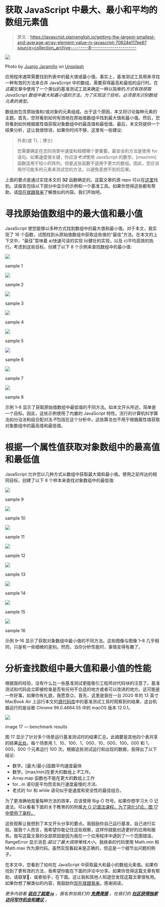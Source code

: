 # 获取 JavaScript 中最大、最小和平均的数组元素值

> 原文：<https://javascript.plainenglish.io/getting-the-largest-smallest-and-average-array-element-value-in-javascript-70624e117ee6?source=collection_archive---------8----------------------->

![](img/b39ade7a37b5b963794720dcb04b0b0b.png)

Photo by [Juanjo Jaramillo](https://unsplash.com/@juanjodev02?utm_source=medium&utm_medium=referral) on [Unsplash](https://unsplash.com?utm_source=medium&utm_medium=referral)

应用程序通常需要找到列表中的最大值或最小值。事实上，基准测试工具用来寻找一种有效的方法来合并 JavaScript 中的数组，需要获得最高和最低的运行时。在*这篇*文章中使用了一个类似的基准测试工具来确定一种以简单的*方式有效获取 JavaScript 数组中最大和最小值的方法。为了实现这个目标，必须首先识别数组元素的类型。*

数组由包含原始值和/或对象的元素组成。出于这个原因，本文将讨论每种元素的主题。首先，您将看到如何有效地在原始值数组中找到最大值和最小值。然后，您将看到如何根据属性值获取对象数组中的最高值和最低值。最后，本文将提供一个结果分析，这让我很惊讶。如果你时间不够，这里有一些建议:

> 外卖(或 TL；博士)
> 
> 您需要确定在您的场景中速度和规模哪个更重要。最安全的方法是使用 for 语句。如果速度很关键，你应该*考虑*使用 JavaScript 的数学。[max/min]函数适用于较小的阵列。但是这些函数不适用于更大的数组。因此，您应该用尽可能多的元素来测试您的方法，以避免意想不到的后果。

上面的要点是通过实现本文的 **32** 函数确定的。这篇文章的源 repo 可以在[这里](https://github.com/ecofic/article-get-largest-and-smallest-array-value-in-javascript)找到。该报告包括以下部分中显示的示例和一个基准工具。如果你觉得这些都有帮助，请[现在就跟我来](https://medium.com/@chad.campbell)了解类似的内容。我们开始吧。

# 寻找原始值数组中的最大值和最小值

JavaScript 使您能够以多种方式找到数组中的最大值和最小值。对于本文，我实现了 16 个函数，试图找到从原始值数组中获取这些值的“最佳”方法。在本文的上下文中，“最佳”意味着 a)快速可读的实现 b)健壮的实现，以及 c)平均高效的执行。考虑到这些目标，创建了以下 8 个示例来查找数组中的最小值:

![](img/1e43528cb0c3eaa53a4e012e491fda13.png)

sample 1

![](img/d89f8b28d170d483fa611294ad6e71b6.png)

sample 2

![](img/1c716ed59bb65d2aebf816a3b81a8750.png)

sample 3

![](img/55a49ade6f95f0aaf47429fa7d4ab9a0.png)

sample 4

![](img/52ebc6f2507e8af698adcd5a2ed055bd.png)

sample 5

![](img/5051a8bdef6d8d7ca0bcd5a7928a10b7.png)

sample 6

![](img/e2a65071ca5e939abd432451250234f6.png)

sample 7

![](img/6fc1064a3f73f0662564c0ea6ae9ec5d.png)

sample 8

示例 1–8 显示了获取原始值数组中最低值的不同方法。如本文开头所述，简单是一个目标。因此，这些示例使用了内置的 JavaScript 特性。流行的计算机科学算法如分治法和组合配对法*不*包括在这个分析中。这些算法也不用于根据属性值获取对象数组中的最高值和最低值。

# 根据一个属性值获取对象数组中的最高值和最低值

JavaScript 允许您以几种方式从数组中获取最大值和最小值。使用之前传达的相同目标，创建了以下 8 个样本来查找对象数组中的最低值:

![](img/533ceba5750aace1dfb078b1a0dbb852.png)

sample 9

![](img/72a843fabc31a2e2b757cf18000e9803.png)

sample 10

![](img/9a41f8985c1f86e48d531c43e4f3a61a.png)

sample 11

![](img/8e341e96e6d29837cb74e8265cac99ca.png)

sample 12

![](img/2809adda51c0fedd98782e5c4e4b5bef.png)

sample 13

![](img/0e063d8d87e69b64ab3a30c36b75c85f.png)

sample 14

![](img/359dcc6d606dfdef6586fc3fc1d441e7.png)

sample 15

![](img/227c2b99429d8680000e6fec037fed25.png)

sample 16

示例 9–16 显示了获取对象数组中最小值的不同方法。这些图像与图像 1–8 几乎相同，只是有一些细微的差别。然而，当你分析性能时，事情变得有趣了。

# 分析查找数组中最大值和最小值的性能

根据我的经验，没有什么比一些基准测试更能吸引工程师对代码块的注意了。基准测试和代码会立即被检查是否有任何不合适的地方或者可以改进的地方。这可能是一件好事。如果你有礼貌，我愿意😉。首先，这里是我在一台 2020 年的 13 英寸 MacBook Air 上运行本文的[源代码库](https://github.com/ecofic/article-get-largest-and-smallest-array-value-in-javascript)中的基准测试工具时观察到的结果，这台机器运行的是谷歌 Chrome 96.0.4664.55 中的 macOS 版本 12.0.1。

![](img/5ba2c15f7569a970422ca5aceeb05036.png)

image 17 — benchmark results

图 17 显示了针对多个场景运行基准测试时的结果汇总。此摘要是其他四个表共享的结果[此处](https://github.com/ecofic/article-get-largest-and-smallest-array-value-in-javascript/tree/live/images)。每个场景用 1、10、100、1，000、10，000、100，000 和 1，000，000 个元素运行 100 次。根据这些测试运行和出现的数据，我得出了以下结论:

*   数学。[最大/最小]函数平均速度最快
*   数学。[max/min]在更大的数组上*不*工作。
*   Array.map 函数也不能在更大的数组上工作
*   for…in 语句是平均而言执行速度最慢的*方法。*
*   老式的 for 和 while 语句似乎是速度和安全性的最佳组合。

为了更准确地度量每种方法的效率，应该使用 Big-O 符号。如果你想学习大 O 记谱法，可以看看下面的关于教育的的附属[大 O 记谱法课程。为了简化讨论，图 17 中使用了毫秒。](https://www.educative.io/courses/big-o-notation-for-interviews-and-beyond?aff=x4mY)

这些观察让我想到了本文开头分享的要点。我鼓励你自己运行基准，自己进行实验。就我个人而言，我希望你能记住这些观察，这样你就能创造更好的应用和服务。我写这篇文章的全部原因是因为我在一个应用程序中遇到了一个范围错误。RangeError 显示消息:*超过了最大调用堆栈大小*。我继承的代码使用 Math.min 和 Math.max 作为源代码。虽然实现看起来是正确的，但这是一个细节出问题的例子。

在本文中，您看到了如何在 JavaScript 中获取最大和最小的数组元素值。如果你找到了更有效的方法，我希望你能在下面的评论中分享。如果你觉得这篇文章有帮助，请鼓掌👏，或者拍手，在下面。这让我和其他人知道您发现这篇文章很有用。如果你想了解类似的内容，我鼓励你[现在就跟我来](https://medium.com/@chad.campbell)。感谢阅读。

*更多内容看* [***说白了就是 io***](http://plainenglish.io/) *。报名参加我们的* [***免费周报***](http://newsletter.plainenglish.io/) *。在我们的* [***社区获得独家访问写作机会和建议***](https://discord.gg/GtDtUAvyhW) *。*